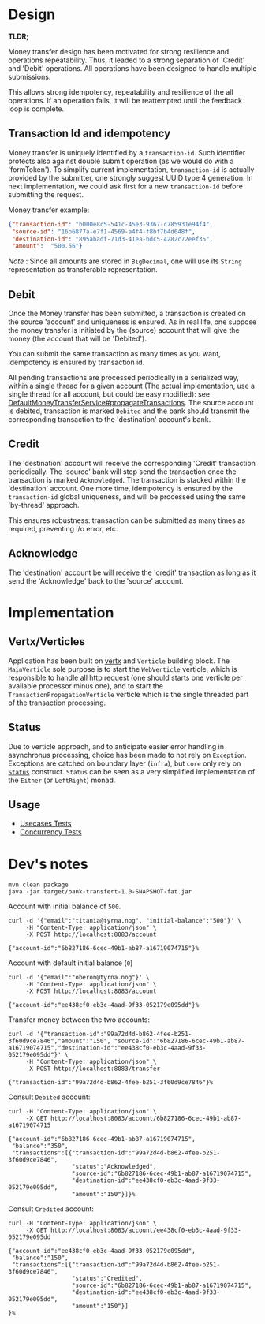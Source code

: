 # Design

**TLDR;**

Money transfer design has been motivated for strong resilience and operations
repeatability.
Thus, it leaded to a strong separation of 'Credit' and 'Debit' operations. 
All operations have been designed to handle multiple submissions.

This allows strong idempotency, repeatability and resilience of the all operations.
If an operation fails, it will be reattempted until the feedback loop is complete.

## Transaction Id and idempotency

Money transfer is uniquely identified by a `transaction-id`. Such identifier
protects also against double submit operation (as we would do with a 'formToken').
To simplify current implementation, `transaction-id` is actually provided
by the submitter, one strongly suggest UUID type 4 generation.
In next implementation, we could ask first for a new `transaction-id`
before submitting the request.

Money transfer example:

```json
{"transaction-id": "b000e8c5-541c-45e3-9367-c785931e94f4",
 "source-id": "16b6877a-e7f1-4569-a4f4-f8bf7b4d648f",
 "destination-id": "895abadf-71d3-41ea-bdc5-4282c72eef35",
 "amount":  "500.56"}
```

*Note* : Since all amounts are stored in `BigDecimal`, one will use its
`String` representation as transferable representation.

## Debit

Once the Money transfer has been submitted, a transaction is created on the 
source 'account' and uniqueness is ensured.
As in real life, one suppose the money transfer is initiated by the (source) 
account that will give the money (the account that will be 'Debited'). 

You can submit the same transaction as many times as you want, idempotency is
ensured by transaction id.

All pending transactions are processed periodically in a serialized way,
within a single thread for a given account (The actual implementation, use
a single thread for all account, but could be easy modified): 
see [DefaultMoneyTransferService#propagateTransactions](src/main/java/banktransfer/core/account/DefaultMoneyTransferService.java#L54).
The source account is debited, transaction is marked `Debited` and the bank
should transmit the corresponding transaction to the 'destination' account's 
bank.

## Credit

The 'destination' account will receive the corresponding 'Credit' transaction 
periodically.
The 'source' bank will stop send the transaction once the transaction is marked 
`Acknowledged`. 
The transaction is stacked within the 'destination' account.
One more time, idempotency is ensured by the `transaction-id` global uniqueness,
and will be processed using the same 'by-thread' approach.

This ensures robustness: transaction can be submitted as many times as required,
preventing i/o error, etc.

## Acknowledge

The 'destination' account be will receive the 'credit' transaction as long as
it send the 'Acknowledge' back to the 'source' account.

# Implementation

## Vertx/Verticles

Application has been built on [vertx](https://vertx.io/) and `Verticle`
building block.
The `MainVerticle` sole purpose is to start the `WebVerticle` verticle, 
which is responsible to handle all http request (one should starts one
verticle per available processor minus one), and to start the `TransactionPropagationVerticle`
verticle which is the single threaded part of the transaction processing.

## Status

Due to verticle approach, and to anticipate easier error handling in asynchronus
processing, choice has been made to not rely on `Exception`. Exceptions
are catched on boundary layer (`infra`), but `core` only rely on [`Status`](src/main/java/banktransfer/core/Status.java)
construct.
`Status` can be seen as a very simplified implementation of the `Either`
(or `LeftRight`) monad.

## Usage

* [Usecases Tests](src/test/java/banktransfer/infra/UsecasesIntegrationTest.java#L63)
* [Concurrency Tests](src/test/java/banktransfer/core/account/inmemory/ConcurrencyUsecaseTest.java#L36)


# Dev's notes

```
mvn clean package
java -jar target/bank-transfert-1.0-SNAPSHOT-fat.jar
```

Account with initial balance of `500`.

```
curl -d '{"email":"titania@tyrna.nog", "initial-balance":"500"}' \
     -H "Content-Type: application/json" \
     -X POST http://localhost:8083/account
```

```       
{"account-id":"6b827186-6cec-49b1-ab87-a16719074715"}%
```

Account with default initial balance (`0`)
```
curl -d '{"email":"oberon@tyrna.nog"}' \
     -H "Content-Type: application/json" \
     -X POST http://localhost:8083/account
```

```
{"account-id":"ee438cf0-eb3c-4aad-9f33-052179e095dd"}%
```

Transfer money between the two accounts:

```
curl -d '{"transaction-id":"99a72d4d-b862-4fee-b251-3f60d9ce7846","amount":"150", "source-id":"6b827186-6cec-49b1-ab87-a16719074715","destination-id":"ee438cf0-eb3c-4aad-9f33-052179e095dd"}' \
     -H "Content-Type: application/json" \
     -X POST http://localhost:8083/transfer
```
```
{"transaction-id":"99a72d4d-b862-4fee-b251-3f60d9ce7846"}%
```

Consult `Debited` account:

```
curl -H "Content-Type: application/json" \
     -X GET http://localhost:8083/account/6b827186-6cec-49b1-ab87-a16719074715
```
```
{"account-id":"6b827186-6cec-49b1-ab87-a16719074715",
 "balance":"350",
 "transactions":[{"transaction-id":"99a72d4d-b862-4fee-b251-3f60d9ce7846",
                  "status":"Acknowledged",
                  "source-id":"6b827186-6cec-49b1-ab87-a16719074715",
                  "destination-id":"ee438cf0-eb3c-4aad-9f33-052179e095dd",
                  "amount":"150"}]}%
```

Consult `Credited` account:

```
curl -H "Content-Type: application/json" \
     -X GET http://localhost:8083/account/ee438cf0-eb3c-4aad-9f33-052179e095dd
```

```
{"account-id":"ee438cf0-eb3c-4aad-9f33-052179e095dd",
 "balance":"150",
 "transactions":[{"transaction-id":"99a72d4d-b862-4fee-b251-3f60d9ce7846",
                  "status":"Credited",
                  "source-id":"6b827186-6cec-49b1-ab87-a16719074715",
                  "destination-id":"ee438cf0-eb3c-4aad-9f33-052179e095dd",
                  "amount":"150"}]
}%
```
